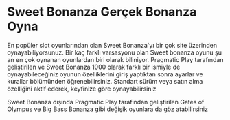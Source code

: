 # Sweet Bonanza Gerçek Bonanza Oyna

En popüler slot oyunlarından olan Sweet Bonanza'yı bir çok site üzerinden oynayabiliyorsunuz. Bir kaç farklı varsasyonu olan Sweet bonanza oyunu şu an en çok oynanan oyunlardan biri olarak biliniyor. Pragmatic Play tarafından geliştirilen ve Sweet Bonanza 1000 olarak farklı bir ismiyle de oynayabileceğiniz oyunun özelliklerini giriş yaptıktan sonra ayarlar ve kurallar bölümünden öğrenebilirsiniz. Standart sürüm veya satın alma özelliğini aktif ederek, keyfinize göre oynayabilirsiniz

Sweet Bonanza dışında Pragmatic Play tarafından geliştirilen Gates of Olympus ve Big Bass Bonanza gibi değişik oyunlara da göz atabilirsiniz
